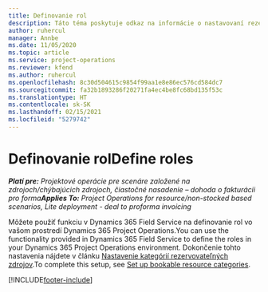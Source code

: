 ```yaml
---
title: Definovanie rol
description: Táto téma poskytuje odkaz na informácie o nastavovaní rezervovateľných kategórií zdrojov.
author: ruhercul
manager: Annbe
ms.date: 11/05/2020
ms.topic: article
ms.service: project-operations
ms.reviewer: kfend
ms.author: ruhercul
ms.openlocfilehash: 8c30d504615c9854f99aa1e8e86ec576cd584dc7
ms.sourcegitcommit: fa32b1893286f20271fa4ec4be8fc68bd135f53c
ms.translationtype: HT
ms.contentlocale: sk-SK
ms.lasthandoff: 02/15/2021
ms.locfileid: "5279742"
---
```

# <a name="define-roles"></a><span data-ttu-id="0f930-103">Definovanie rol</span><span class="sxs-lookup"><span data-stu-id="0f930-103">Define roles</span></span>

<span data-ttu-id="0f930-104">_**Platí pre:** Projektové operácie pre scenáre založené na zdrojoch/chýbajúcich zdrojoch, čiastočné nasadenie – dohoda o fakturácii pro forma_</span><span class="sxs-lookup"><span data-stu-id="0f930-104">_**Applies To:** Project Operations for resource/non-stocked based scenarios, Lite deployment - deal to proforma invoicing_</span></span>

<span data-ttu-id="0f930-105">Môžete použiť funkciu v Dynamics 365 Field Service na definovanie rol vo vašom prostredí Dynamics 365 Project Operations.</span><span class="sxs-lookup"><span data-stu-id="0f930-105">You can use the functionality provided in Dynamics 365 Field Service to define the roles in your Dynamics 365 Project Operations environment.</span></span> <span data-ttu-id="0f930-106">Dokončenie tohto nastavenia nájdete v článku [Nastavenie kategórií rezervovateľných zdrojov](https://docs.microsoft.com/dynamics365/field-service/set-up-bookable-resource-categories).</span><span class="sxs-lookup"><span data-stu-id="0f930-106">To complete this setup, see [Set up bookable resource categories](https://docs.microsoft.com/dynamics365/field-service/set-up-bookable-resource-categories).</span></span>


[!INCLUDE[footer-include](../includes/footer-banner.md)]